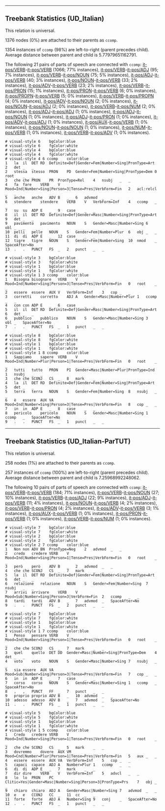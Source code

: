 

--------------------------------------------------------------------------------

## Treebank Statistics (UD_Italian)

This relation is universal.

1376 nodes (0%) are attached to their parents as `ccomp`.

1354 instances of `ccomp` (98%) are left-to-right (parent precedes child).
Average distance between parent and child is 5.77979651162791.

The following 21 pairs of parts of speech are connected with `ccomp`: [it-pos/VERB]()-[it-pos/VERB]() (1066; 77% instances), [it-pos/VERB]()-[it-pos/ADJ]() (95; 7% instances), [it-pos/VERB]()-[it-pos/NOUN]() (75; 5% instances), [it-pos/ADJ]()-[it-pos/VERB]() (40; 3% instances), [it-pos/NOUN]()-[it-pos/VERB]() (33; 2% instances), [it-pos/ADV]()-[it-pos/VERB]() (23; 2% instances), [it-pos/VERB]()-[it-pos/PRON]() (15; 1% instances), [it-pos/PRON]()-[it-pos/VERB]() (6; 0% instances), [it-pos/PROPN]()-[it-pos/VERB]() (5; 0% instances), [it-pos/VERB]()-[it-pos/PROPN]() (4; 0% instances), [it-pos/ADV]()-[it-pos/NOUN]() (2; 0% instances), [it-pos/NOUN]()-[it-pos/ADJ]() (2; 0% instances), [it-pos/VERB]()-[it-pos/NUM]() (2; 0% instances), [it-pos/ADJ]()-[it-pos/ADJ]() (1; 0% instances), [it-pos/ADJ]()-[it-pos/NOUN]() (1; 0% instances), [it-pos/ADJ]()-[it-pos/PRON]() (1; 0% instances), [it-pos/ADV]()-[it-pos/ADJ]() (1; 0% instances), [it-pos/AUX]()-[it-pos/VERB]() (1; 0% instances), [it-pos/NOUN]()-[it-pos/NOUN]() (1; 0% instances), [it-pos/NUM]()-[it-pos/VERB]() (1; 0% instances), [it-pos/VERB]()-[it-pos/ADV]() (1; 0% instances).


~~~ conllu
# visual-style 6	bgColor:blue
# visual-style 6	fgColor:white
# visual-style 4	bgColor:blue
# visual-style 4	fgColor:white
# visual-style 4 6 ccomp	color:blue
1	la	il	DET	RD	Definite=Def|Gender=Fem|Number=Sing|PronType=Art	2	det	_	_
2	stessa	stesso	PRON	PD	Gender=Fem|Number=Sing|PronType=Dem	0	root	_	_
3	che	che	PRON	PR	PronType=Rel	4	nsubj	_	_
4	fa	fare	VERB	V	Mood=Ind|Number=Sing|Person=3|Tense=Pres|VerbForm=Fin	2	acl:relcl	_	_
5	anche	anche	ADV	B	_	6	advmod	_	_
6	stendere	stendere	VERB	V	VerbForm=Inf	4	ccomp	_	_
7	su	su	ADP	E	_	9	case	_	_
8	il	il	DET	RD	Definite=Def|Gender=Masc|Number=Sing|PronType=Art	9	det	_	_
9	pavimento	pavimento	NOUN	S	Gender=Masc|Number=Sing	6	obl	_	_
10	pelli	pelle	NOUN	S	Gender=Fem|Number=Plur	6	obj	_	_
11	di	di	ADP	E	_	12	case	_	_
12	tigre	tigre	NOUN	S	Gender=Fem|Number=Sing	10	nmod	_	SpaceAfter=No
13	.	.	PUNCT	FS	_	2	punct	_	_

~~~


~~~ conllu
# visual-style 3	bgColor:blue
# visual-style 3	fgColor:white
# visual-style 1	bgColor:blue
# visual-style 1	fgColor:white
# visual-style 1 3 ccomp	color:blue
1	Bisogna	bisognare	VERB	V	Mood=Ind|Number=Sing|Person=3|Tense=Pres|VerbForm=Fin	0	root	_	_
2	essere	essere	AUX	V	VerbForm=Inf	3	cop	_	_
3	corretti	corretto	ADJ	A	Gender=Masc|Number=Plur	1	ccomp	_	_
4	con	con	ADP	E	_	6	case	_	_
5	il	il	DET	RD	Definite=Def|Gender=Masc|Number=Sing|PronType=Art	6	det	_	_
6	pubblico	pubblico	NOUN	S	Gender=Masc|Number=Sing	3	obl	_	SpaceAfter=No
7	.	.	PUNCT	FS	_	1	punct	_	_

~~~


~~~ conllu
# visual-style 8	bgColor:blue
# visual-style 8	fgColor:white
# visual-style 1	bgColor:blue
# visual-style 1	fgColor:white
# visual-style 1 8 ccomp	color:blue
1	Sappiamo	sapere	VERB	V	Mood=Ind|Number=Plur|Person=1|Tense=Pres|VerbForm=Fin	0	root	_	_
2	tutti	tutto	PRON	PI	Gender=Masc|Number=Plur|PronType=Ind	1	nsubj	_	_
3	che	che	SCONJ	CS	_	8	mark	_	_
4	la	il	DET	RD	Definite=Def|Gender=Fem|Number=Sing|PronType=Art	5	det	_	_
5	terra	terra	NOUN	S	Gender=Fem|Number=Sing	8	nsubj	_	_
6	è	essere	AUX	VA	Mood=Ind|Number=Sing|Person=3|Tense=Pres|VerbForm=Fin	8	cop	_	_
7	in	in	ADP	E	_	8	case	_	_
8	pericolo	pericolo	NOUN	S	Gender=Masc|Number=Sing	1	ccomp	_	SpaceAfter=No
9	.	.	PUNCT	FS	_	1	punct	_	_

~~~




--------------------------------------------------------------------------------

## Treebank Statistics (UD_Italian-ParTUT)

This relation is universal.

258 nodes (1%) are attached to their parents as `ccomp`.

257 instances of `ccomp` (100%) are left-to-right (parent precedes child).
Average distance between parent and child is 7.25968992248062.

The following 10 pairs of parts of speech are connected with `ccomp`: [it-pos/VERB]()-[it-pos/VERB]() (184; 71% instances), [it-pos/VERB]()-[it-pos/NOUN]() (27; 10% instances), [it-pos/VERB]()-[it-pos/ADJ]() (22; 9% instances), [it-pos/ADJ]()-[it-pos/VERB]() (11; 4% instances), [it-pos/NOUN]()-[it-pos/VERB]() (4; 2% instances), [it-pos/VERB]()-[it-pos/PRON]() (4; 2% instances), [it-pos/ADV]()-[it-pos/VERB]() (3; 1% instances), [it-pos/AUX]()-[it-pos/VERB]() (1; 0% instances), [it-pos/PRON]()-[it-pos/VERB]() (1; 0% instances), [it-pos/VERB]()-[it-pos/NUM]() (1; 0% instances).


~~~ conllu
# visual-style 7	bgColor:blue
# visual-style 7	fgColor:white
# visual-style 2	bgColor:blue
# visual-style 2	fgColor:white
# visual-style 2 7 ccomp	color:blue
1	Non	non	ADV	BN	PronType=Neg	2	advmod	_	_
2	credo	credere	VERB	V	Mood=Ind|Number=Sing|Person=1|Tense=Pres|VerbForm=Fin	0	root	_	_
3	però	però	ADV	B	_	2	advmod	_	_
4	che	che	SCONJ	CS	_	7	mark	_	_
5	la	il	DET	RD	Definite=Def|Gender=Fem|Number=Sing|PronType=Art	6	det	_	_
6	relazione	relazione	NOUN	S	Gender=Fem|Number=Sing	7	nsubj	_	_
7	arrivi	arrivare	VERB	V	Mood=Sub|Number=Sing|Person=3|VerbForm=Fin	2	ccomp	_	_
8	tardi	tardi	ADV	B	_	7	advmod	_	SpaceAfter=No
9	.	.	PUNCT	FS	_	2	punct	_	_

~~~


~~~ conllu
# visual-style 7	bgColor:blue
# visual-style 7	fgColor:white
# visual-style 1	bgColor:blue
# visual-style 1	fgColor:white
# visual-style 1 7 ccomp	color:blue
1	Penso	pensare	VERB	V	Mood=Ind|Number=Sing|Person=1|Tense=Pres|VerbForm=Fin	0	root	_	_
2	che	che	SCONJ	CS	_	7	mark	_	_
3	quel	quello	DET	DD	Gender=Masc|Number=Sing|PronType=Dem	4	det	_	_
4	voto	voto	NOUN	S	Gender=Masc|Number=Sing	7	nsubj	_	_
5	sia	essere	AUX	VA	Mood=Sub|Number=Sing|Person=3|Tense=Pres|VerbForm=Fin	7	cop	_	_
6	in	in	ADP	E	_	7	case	_	_
7	corso	corso	NOUN	S	Gender=Masc|Number=Sing	1	ccomp	_	SpaceAfter=No
8	,	,	PUNCT	FF	_	7	punct	_	_
9	proprio	proprio	ADV	B	_	10	advmod	_	_
10	adesso	adesso	ADV	B	_	7	advmod	_	SpaceAfter=No
11	.	.	PUNCT	FS	_	1	punct	_	_

~~~


~~~ conllu
# visual-style 5	bgColor:blue
# visual-style 5	fgColor:white
# visual-style 1	bgColor:blue
# visual-style 1	fgColor:white
# visual-style 1 5 ccomp	color:blue
1	Credo	credere	VERB	V	Mood=Ind|Number=Sing|Person=1|Tense=Pres|VerbForm=Fin	0	root	_	_
2	che	che	SCONJ	CS	_	5	mark	_	_
3	dovremmo	dovere	AUX	VM	Mood=Cnd|Number=Plur|Person=1|Tense=Pres|VerbForm=Fin	5	aux	_	_
4	essere	essere	AUX	VA	VerbForm=Inf	5	cop	_	_
5	capaci	capace	ADJ	A	Number=Plur	1	ccomp	_	_
6	di	di	ADP	E	_	7	mark	_	_
7	dir	dire	VERB	V	VerbForm=Inf	5	advcl	_	_
8	lo	lo	PRON	PC	Clitic=Yes|Gender=Masc|Number=Sing|Person=3|PronType=Prs	7	obj	_	_
9	chiaro	chiaro	ADJ	A	Gender=Masc|Number=Sing	7	advmod	_	_
10	e	e	CCONJ	CC	_	11	cc	_	_
11	forte	forte	ADJ	A	Number=Sing	9	conj	_	SpaceAfter=No
12	.	.	PUNCT	FS	_	1	punct	_	_

~~~


